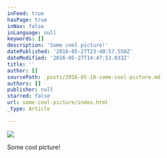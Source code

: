 ```yaml
---
inFeed: true
hasPage: true
inNav: false
inLanguage: null
keywords: []
description: 'Some cool picture!'
datePublished: '2016-05-27T23:40:57.550Z'
dateModified: '2016-05-27T14:47:53.033Z'
title: ''
author: []
sourcePath: _posts/2016-05-18-some-cool-picture.md
authors: []
publisher: null
starred: false
url: some-cool-picture/index.html
_type: Article

---
```

![](https://the-grid-user-content.s3-us-west-2.amazonaws.com/c07fa5ad-419c-4736-89ff-218f40bcd90d.jpg)

Some cool picture!